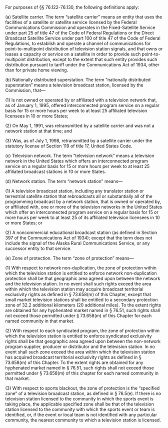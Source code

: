 For purposes of §§ 76.122-76.130, the following definitions apply:

(a) Satellite carrier. The term “satellite carrier” means an entity that uses the facilities of a satellite or satellite service licensed by the Federal Communications Commission and operates in the Fixed-Satellite Service under part 25 of title 47 of the Code of Federal Regulations or the Direct Broadcast Satellite Service under part 100 of title 47 of the Code of Federal Regulations, to establish and operate a channel of communications for point-to-multipoint distribution of television station signals, and that owns or leases a capacity or service on a satellite in order to provide such point-to-multipoint distribution, except to the extent that such entity provides such distribution pursuant to tariff under the Communications Act of 1934, other than for private home viewing.

(b) Nationally distributed superstation. The term “nationally distributed superstation” means a television broadcast station, licensed by the Commission, that—

(1) Is not owned or operated by or affiliated with a television network that, as of January 1, 1995, offered interconnected program service on a regular basis for 15 or more hours per week to at least 25 affiliated television licensees in 10 or more States;

(2) On May 1, 1991, was retransmitted by a satellite carrier and was not a network station at that time; and

(3) Was, as of July 1, 1998, retransmitted by a satellite carrier under the statutory license of Section 119 of title 17, United States Code.

(c) Television network. The term “television network” means a television network in the United States which offers an interconnected program service on a regular basis for 15 or more hours per week to at least 25 affiliated broadcast stations in 10 or more States.

(d) Network station. The term “network station” means—

(1) A television broadcast station, including any translator station or terrestrial satellite station that rebroadcasts all or substantially all of the programming broadcast by a network station, that is owned or operated by, or affiliated with, one or more of the television networks in the United States which offer an interconnected program service on a regular basis for 15 or more hours per week to at least 25 of its affiliated television licensees in 10 or more States; or

(2) A noncommercial educational broadcast station (as defined in Section 397 of the Communications Act of 1934); except that the term does not include the signal of the Alaska Rural Communications Service, or any successor entity to that service.

(e) Zone of protection. The term “zone of protection” means—

(1) With respect to network non-duplication, the zone of protection within which the television station is entitled to enforce network non-duplication protection shall be that geographic area agreed upon between the network and the television station. In no event shall such rights exceed the area within which the television station may acquire broadcast territorial exclusivity rights as defined in § 73.658(m) of this Chapter, except that small market television stations shall be entitled to a secondary protection zone of 32.2 additional kilometers (20 additional miles). To the extent rights are obtained for any hyphenated market named in § 76.51, such rights shall not exceed those permitted under § 73.658(m) of this Chapter for each named community in that market.

(2) With respect to each syndicated program, the zone of protection within which the television station is entitled to enforce syndicated exclusivity rights shall be that geographic area agreed upon between the non-network program supplier, producer or distributor and the television station. In no event shall such zone exceed the area within which the television station has acquired broadcast territorial exclusivity rights as defined in § 73.658(m) of this Chapter. To the extent rights are obtained for any hyphenated market named in § 76.51, such rights shall not exceed those permitted under § 73.658(m) of this chapter for each named community in that market.

(3) With respect to sports blackout, the zone of protection is the “specified zone” of a television broadcast station, as defined in § 76.5(e). If there is no television station licensed to the community in which the sports event is taking place, the applicable specified zone shall be that of the television station licensed to the community with which the sports event or team is identified, or, if the event or local team is not identified with any particular community, the nearest community to which a television station is licensed.

